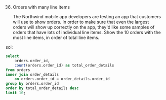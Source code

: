 36. Orders with many line items

    The Northwind mobile app developers are testing an
    app that customers will use to show orders. In order
    to make sure that even the largest orders will show up
    correctly on the app, they'd like some samples of
    orders that have lots of individual line items. Show
    the 10 orders with the most line items, in order of
    total line items.

sol:

```sql
select
	orders.order_id,
	count(orders.order_id) as total_order_details
from orders
inner join order_details
	on orders.order_id = order_details.order_id
group by orders.order_id
order by total_order_details desc
limit 10;
```

